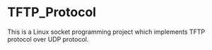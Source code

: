 # TFTP_Protocol
This is a Linux socket programming project which implements TFTP protocol over UDP protocol.

